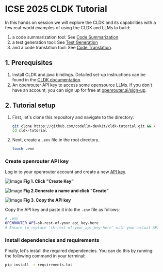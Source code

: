# ICSE 2025 CLDK Tutorial

In this hands on session we will explore the CLDK and its capabilities with a few real-world examples of using the CLDK and LLMs to build:

1. a code summarization tool: See [Code Summarization](./tutorial.ipynb)
2. a test generation tool: See [Test Generation](./test_generation.ipynb)
3. and a code translation tool: See [Code Translation](./code_translation.ipynb).

## 1.  Prerequisites

1. Install CLDK and java bindings. Detailed set-up instructions can be found in the [CLDK documentation](https://codellm-devkit.info/installing/#java-analysis).
2. An openrouter API key to access some opensource LLMs. If you don't have an account, you can sign up for free at [openrouter.ai/sign-up](https://openrouter.ai/sign-up).


## 2. Tutorial setup

1. First, let's clone this repository and navigate to the directory:

   ```bash
   git clone https://github.com/codellm-devkit/cldk-tutorial.git && \
   cd cldk-tutorial
   ```

2. Next, create a `.env` file in the root directory.

   ```bash
   touch .env
   ```

### Create openrouter API key

Log in to your openrouter account and create a new [API key](https://openrouter.ai/settings/keys). 

![Image](https://github-production-user-asset-6210df.s3.amazonaws.com/1433964/439037039-9a72147c-0306-4a6e-81c1-2bd20012edd8.png?X-Amz-Algorithm=AWS4-HMAC-SHA256&X-Amz-Credential=AKIAVCODYLSA53PQK4ZA%2F20250430%2Fus-east-1%2Fs3%2Faws4_request&X-Amz-Date=20250430T014851Z&X-Amz-Expires=300&X-Amz-Signature=5b4d214f31b63f4c9dcac4b9bbc74db83bf035afefd3082eb1935eedf2b71aa1&X-Amz-SignedHeaders=host)
   **Fig 1. Click "Create Key"**

![Image](https://github-production-user-asset-6210df.s3.amazonaws.com/1433964/439037040-93055b55-b619-4686-91c7-11d579934ae7.png?X-Amz-Algorithm=AWS4-HMAC-SHA256&X-Amz-Credential=AKIAVCODYLSA53PQK4ZA%2F20250430%2Fus-east-1%2Fs3%2Faws4_request&X-Amz-Date=20250430T014833Z&X-Amz-Expires=300&X-Amz-Signature=effa8976f088cbd495f8fb4aa51777caad04a050095a7097aa1387b9af2a89b9&X-Amz-SignedHeaders=host)
   **Fig 2.Generate a name and click "Create"**


![Image](https://github-production-user-asset-6210df.s3.amazonaws.com/1433964/439037041-f2b9ee06-e54d-4ceb-84ed-140b18daa6d9.png?X-Amz-Algorithm=AWS4-HMAC-SHA256&X-Amz-Credential=AKIAVCODYLSA53PQK4ZA%2F20250430%2Fus-east-1%2Fs3%2Faws4_request&X-Amz-Date=20250430T014905Z&X-Amz-Expires=300&X-Amz-Signature=566299dc78cc646fb3d8b83716e2308168e2e9dd645a58308ffc4ccccfa3b330&X-Amz-SignedHeaders=host)
   **Fig 3. Copy the API key**

Copy the API key and paste it into the `.env` file as follows:

```bash
# .env
OPENROUTER_API=sk-rest-of-your_api_key-here
# Ensure to replace 'sk-rest-of-your_api_key-here' with your actual API key
```

### Install dependencies and requirements
Finally, let's install the required dependencies. You can do this by running the following command in your terminal:

   ```bash
   pip install -r requirements.txt
   ```